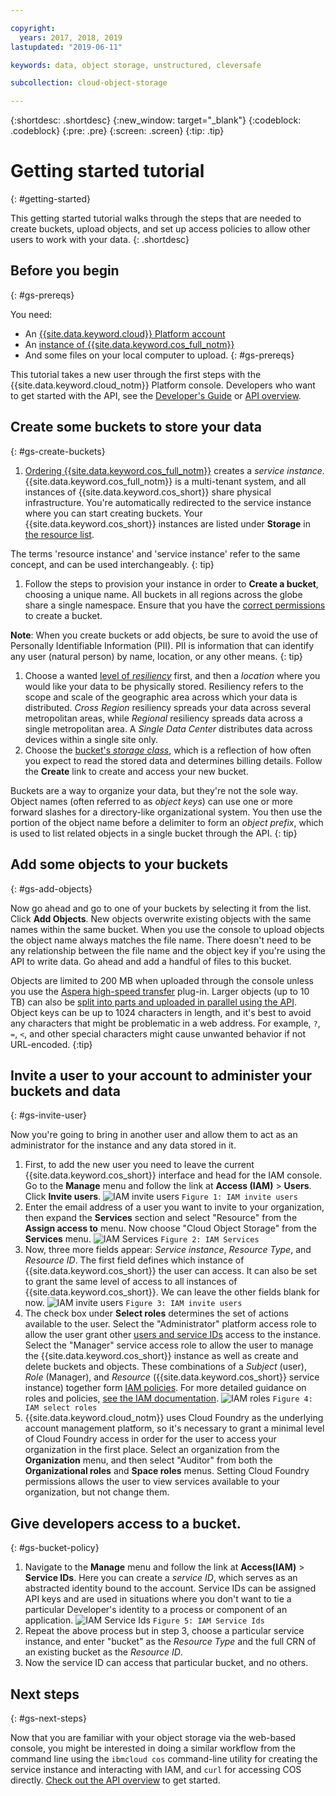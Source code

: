 ```yaml
---

copyright:
  years: 2017, 2018, 2019
lastupdated: "2019-06-11"

keywords: data, object storage, unstructured, cleversafe

subcollection: cloud-object-storage

---
```

{:shortdesc: .shortdesc}
{:new_window: target="_blank"}
{:codeblock: .codeblock}
{:pre: .pre}
{:screen: .screen}
{:tip: .tip}


# Getting started tutorial
{: #getting-started}

This getting started tutorial walks through the steps that are needed to create buckets, upload objects, and set up access policies to allow other users to work with your data.
{: .shortdesc}

## Before you begin
{: #gs-prereqs}

You need:
  * An [{{site.data.keyword.cloud}} Platform account](https://cloud.ibm.com)
  * An [instance of {{site.data.keyword.cos_full_notm}}](/docs/services/cloud-object-storage/basics?topic=cloud-object-storage-provision)
  * And some files on your local computer to upload.
{: #gs-prereqs}

 This tutorial takes a new user through the first steps with the {{site.data.keyword.cloud_notm}} Platform console. Developers who want to get started with the API, see the [Developer's Guide](/docs/services/cloud-object-storage/basics?topic=cloud-object-storage-gs-dev) or [API overview](/docs/services/cloud-object-storage/api-reference?topic=cloud-object-storage-compatibility-api).

## Create some buckets to store your data
{: #gs-create-buckets}

  1. [Ordering {{site.data.keyword.cos_full_notm}}](/docs/services/cloud-object-storage/basics?topic=cloud-object-storage-provision) creates a _service instance_. {{site.data.keyword.cos_full_notm}} is a multi-tenant system, and all instances of {{site.data.keyword.cos_short}} share physical infrastructure. You're automatically redirected to the service instance where you can start creating buckets. Your {{site.data.keyword.cos_short}} instances are listed under **Storage** in [the resource list](https://cloud.ibm.com/resources).

The terms 'resource instance' and 'service instance' refer to the same concept, and can be used interchangeably.
{: tip}

  1. Follow the steps to provision your instance in order to **Create a bucket**, choosing a unique name. All buckets in all regions across the globe share a single namespace. Ensure that you have the [correct permissions](/docs/services/cloud-object-storage/iam?topic=cloud-object-storage-iam-bucket-permissions) to create a bucket.

  **Note**: When you create buckets or add objects, be sure to avoid the use of Personally Identifiable Information (PII). PII is information that can identify any user (natural person) by name, location, or any other means.
  {: tip}

  1. Choose a wanted [level of _resiliency_](/docs/services/cloud-object-storage/basics?topic=cloud-object-storage-endpoints) first, and then a _location_ where you would like your data to be physically stored. Resiliency refers to the scope and scale of the geographic area across which your data is distributed. _Cross Region_ resiliency spreads your data across several metropolitan areas, while _Regional_ resiliency spreads data across a single metropolitan area. A _Single Data Center_ distributes data across devices within a single site only.
  2. Choose the [bucket's _storage class_](/docs/services/cloud-object-storage/basics?topic=cloud-object-storage-classes), which is a reflection of how often you expect to read the stored data and determines billing details. Follow the **Create** link to create and access your new bucket.

Buckets are a way to organize your data, but they're not the sole way. Object names (often referred to as _object keys_) can use one or more forward slashes for a directory-like organizational system. You then use the portion of the object name before a delimiter to form an _object prefix_, which is used to list related objects in a single bucket through the API.
{: tip}


## Add some objects to your buckets
{: #gs-add-objects}

Now go ahead and go to one of your buckets by selecting it from the list. Click **Add Objects**. New objects overwrite existing objects with the same names within the same bucket. When you use the console to upload objects the object name always matches the file name. There doesn't need to be any relationship between the file name and the object key if you're using the API to write data. Go ahead and add a handful of files to this bucket.

Objects are limited to 200 MB when uploaded through the console unless you use the [Aspera high-speed transfer](/docs/services/cloud-object-storage/basics?topic=cloud-object-storage-upload) plug-in. Larger objects (up to 10 TB) can also be [split into parts and uploaded in parallel using the API](/docs/services/cloud-object-storage/basics?topic=cloud-object-storage-large-objects). Object keys can be up to 1024 characters in length, and it's best to avoid any characters that might be problematic in a web address. For example, `?`, `=`, `<`, and other special characters might cause unwanted behavior if not URL-encoded.
{:tip}

## Invite a user to your account to administer your buckets and data
{: #gs-invite-user}

Now you're going to bring in another user and allow them to act as an administrator for the instance and any data stored in it.

  1. First, to add the new user you need to leave the current {{site.data.keyword.cos_short}} interface and head for the IAM console. Go to the **Manage** menu and follow the link at **Access (IAM)** > **Users**. Click **Invite users**.
	<img alt="IAM invite users" src="https://s3.us.cloud-object-storage.appdomain.cloud/docs-resources/console_iam_invitebtn.png" max-height="200px" />
	`Figure 1: IAM invite users`
  2. Enter the email address of a user you want to invite to your organization, then expand the **Services** section and select "Resource" from the **Assign access to** menu. Now choose "Cloud Object Storage" from the **Services** menu.
	<img alt="IAM Services" src="https://s3.us.cloud-object-storage.appdomain.cloud/docs-resources/console_iam_services.png" max-height="200px" />
	`Figure 2: IAM Services`
  3. Now, three more fields appear: _Service instance_, _Resource Type_, and _Resource ID_. The first field defines which instance of {{site.data.keyword.cos_short}} the user can access. It can also be set to grant the same level of access to all instances of {{site.data.keyword.cos_short}}. We can leave the other fields blank for now.
	<img alt="IAM invite users" src="https://s3.us.cloud-object-storage.appdomain.cloud/docs-resources/console_iam_servicesdropdowns.png" max-height="200px" />
	`Figure 3: IAM invite users`
  4. The check box under **Select roles** determines the set of actions available to the user. Select the "Administrator" platform access role to allow the user grant other [users and service IDs](/docs/services/cloud-object-storage/iam?topic=cloud-object-storage-iam-overview) access to the instance. Select the "Manager" service access role to allow the user to manage the {{site.data.keyword.cos_short}} instance as well as create and delete buckets and objects. These combinations of a _Subject_ (user), _Role_ (Manager), and _Resource_ ({{site.data.keyword.cos_short}} service instance) together form [IAM policies](/docs/services/cloud-object-storage/iam?topic=cloud-object-storage-iam-overview#getting-started-with-iam). For more detailed guidance on roles and policies, [see the IAM documentation](/docs/iam?topic=iam-userroles).
	<img alt="IAM roles" src="https://s3.us.cloud-object-storage.appdomain.cloud/docs-resources/console_iam_roles.png" max-height="400px" />
	`Figure 4: IAM select roles`
  5. {{site.data.keyword.cloud_notm}} uses Cloud Foundry as the underlying account management platform, so it's necessary to grant a minimal level of Cloud Foundry access in order for the user to access your organization in the first place.  Select an organization from the **Organization** menu, and then select "Auditor" from both the **Organizational roles** and **Space roles** menus.  Setting Cloud Foundry permissions allows the user to view services available to your organization, but not change them.

## Give developers access to a bucket.
{: #gs-bucket-policy}

  1. Navigate to the **Manage** menu and follow the link at **Access(IAM)** > **Service IDs**.  Here you can create a _service ID_, which serves as an abstracted identity bound to the account. Service IDs can be assigned API keys and are used in situations where you don't want to tie a particular Developer's identity to a process or component of an application.
	<img alt="IAM Service Ids" src="https://s3.us.cloud-object-storage.appdomain.cloud/docs-resources/console_iam_serviceid.png" max-height="200px" />
	`Figure 5: IAM Service Ids`
  2. Repeat the above process but in step 3, choose a particular service instance, and enter "bucket" as the _Resource Type_ and the full CRN of an existing bucket as the _Resource ID_.
  3. Now the service ID can access that particular bucket, and no others.

## Next steps
{: #gs-next-steps}

Now that you are familiar with your object storage via the web-based console, you might be interested in doing a similar workflow from the command line using  the `ibmcloud cos` command-line utility for creating the service instance and interacting with IAM, and `curl` for accessing COS directly. [Check out the API overview](/docs/services/cloud-object-storage/api-reference?topic=cloud-object-storage-compatibility-api) to get started.

